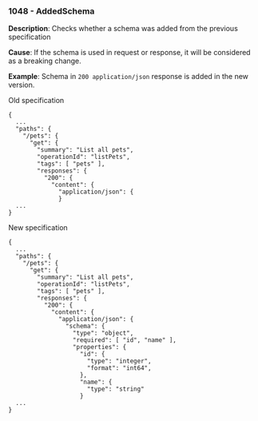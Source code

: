 ### 1048 - AddedSchema

**Description**: Checks whether a schema was added from the previous specification

**Cause**: If the schema is used in request or response, it will be considered as a breaking change.

**Example**: Schema in `200 application/json` response is added in the new version.

Old specification
```json5
{
  ...
  "paths": {
    "/pets": {
      "get": {
        "summary": "List all pets",
        "operationId": "listPets",
        "tags": [ "pets" ],
        "responses": {
          "200": {
            "content": {
              "application/json": {
              }
  ...
}
```

New specification
```json5
{
  ...
  "paths": {
    "/pets": {
      "get": {
        "summary": "List all pets",
        "operationId": "listPets",
        "tags": [ "pets" ],
        "responses": {
          "200": {
            "content": {
              "application/json": {
                "schema": {
                  "type": "object",
                  "required": [ "id", "name" ],
                  "properties": {
                    "id": {
                      "type": "integer",
                      "format": "int64",
                    },
                    "name": {
                      "type": "string"
                    }
  ...
}
```
